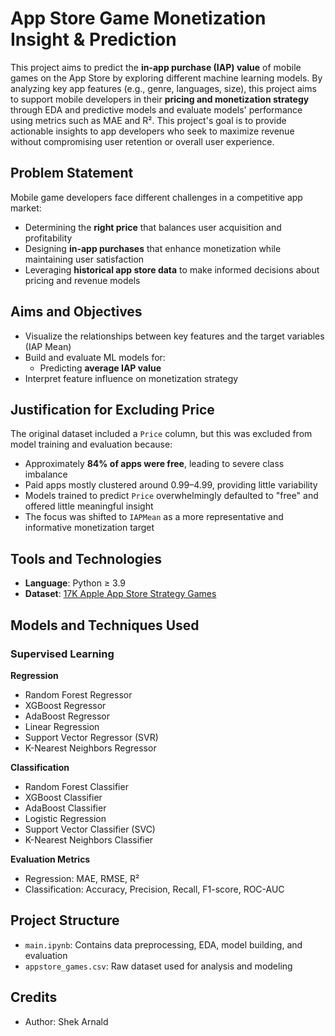 # App Store Game Monetization Insight & Prediction

This project aims to predict the **in-app purchase (IAP) value** of mobile games on the App Store by exploring different machine learning models. By analyzing key app features (e.g., genre, languages, size), this project aims to support mobile developers in their **pricing and monetization strategy** through EDA and predictive models and evaluate models' performance using metrics such as MAE and R². This project's goal is to provide actionable insights to app developers who seek to maximize revenue without compromising user retention or overall user experience.


## Problem Statement

Mobile game developers face different challenges in a competitive app market:
- Determining the **right price** that balances user acquisition and profitability
- Designing **in-app purchases** that enhance monetization while maintaining user satisfaction
- Leveraging **historical app store data** to make informed decisions about pricing and revenue models


## Aims and Objectives

- Visualize the relationships between key features and the target variables (IAP Mean)
- Build and evaluate ML models for:
  - Predicting **average IAP value**
- Interpret feature influence on monetization strategy


## Justification for Excluding Price

The original dataset included a `Price` column, but this was excluded from model training and evaluation because:
- Approximately **84% of apps were free**, leading to severe class imbalance
- Paid apps mostly clustered around $0.99–$4.99, providing little variability
- Models trained to predict `Price` overwhelmingly defaulted to "free" and offered little meaningful insight
- The focus was shifted to `IAPMean` as a more representative and informative monetization target


## Tools and Technologies

- **Language**: Python ≥ 3.9
- **Dataset**: [17K Apple App Store Strategy Games](https://www.kaggle.com/datasets/tristan581/17k-apple-app-store-strategy-games)


## Models and Techniques Used

### Supervised Learning

**Regression**
- Random Forest Regressor
- XGBoost Regressor
- AdaBoost Regressor
- Linear Regression
- Support Vector Regressor (SVR)
- K-Nearest Neighbors Regressor

**Classification**
- Random Forest Classifier
- XGBoost Classifier
- AdaBoost Classifier
- Logistic Regression
- Support Vector Classifier (SVC)
- K-Nearest Neighbors Classifier

**Evaluation Metrics**
- Regression: MAE, RMSE, R²
- Classification: Accuracy, Precision, Recall, F1-score, ROC-AUC


## Project Structure

- `main.ipynb`: Contains data preprocessing, EDA, model building, and evaluation
- `appstore_games.csv`: Raw dataset used for analysis and modeling

## Credits

- Author: Shek Arnald
